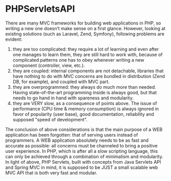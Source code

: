 # PHPServletsAPI

There are many MVC frameworks for building web applications in PHP, so writing a new one doesn’t make sense on a first glance. However, looking at existing solutions (such as Laravel, Zend, Symfony), following problems are evident:

1. they are too complicated: they require a lot of learning and even after one manages to learn them, they are still hard to work with, because of complicated patterns one has to obey whenever writing a new component (controller, view, etc.). 
2. they are coupled: internal components are not detachable, libraries that have nothing to do with MVC concerns are bundled in distribution (Zend DB, for example), and coupled with MVC part.
3. they are overprogrammed: they always do much more than needed. Having state-of-the-art programming inside is always good, but that needs to go hand in hand with spareness and modularity.
4. they are VERY slow, as a consequence of points above. The issue of performance (CPU time & memory consumption) is always ignored in favor of popularity (user base), good documentation, reliability and supposed "speed of development".

The conclusion of above considerations is that the main purpose of a WEB application has been forgotten: that of serving users instead of programmers. A WEB application absolutely needs to be as fast and accurate as possible: all concerns must be channeled to bring a positive user experience. In PHP, which is after all a slow scripting language, this can only be achieved through a combination of minimalism and modularity. In light of above, PHP Servlets, built with concepts from Java Servlets API and Spring MVC in mind, it is supposed to be JUST a small scalable web MVC API that is both very fast and modular.
